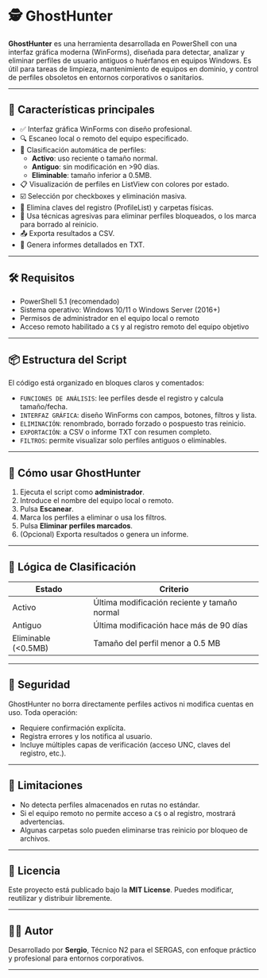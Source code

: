 # 🕵️ GhostHunter

**GhostHunter** es una herramienta desarrollada en PowerShell con una interfaz gráfica moderna (WinForms), diseñada para detectar, analizar y eliminar perfiles de usuario antiguos o huérfanos en equipos Windows. Es útil para tareas de limpieza, mantenimiento de equipos en dominio, y control de perfiles obsoletos en entornos corporativos o sanitarios.

---

## 🚀 Características principales

- ✅ Interfaz gráfica WinForms con diseño profesional.
- 🔍 Escaneo local o remoto del equipo especificado.
- 🧠 Clasificación automática de perfiles:
  - **Activo**: uso reciente o tamaño normal.
  - **Antiguo**: sin modificación en >90 días.
  - **Eliminable**: tamaño inferior a 0.5MB.
- 📋 Visualización de perfiles en ListView con colores por estado.
- ☑️ Selección por checkboxes y eliminación masiva.
- 🔐 Elimina claves del registro (ProfileList) y carpetas físicas.
- 🧹 Usa técnicas agresivas para eliminar perfiles bloqueados, o los marca para borrado al reinicio.
- 📤 Exporta resultados a CSV.
- 📝 Genera informes detallados en TXT.

---

## 🛠️ Requisitos

- PowerShell 5.1 (recomendado)
- Sistema operativo: Windows 10/11 o Windows Server (2016+)
- Permisos de administrador en el equipo local o remoto
- Acceso remoto habilitado a `C$` y al registro remoto del equipo objetivo

---

## 📦 Estructura del Script

El código está organizado en bloques claros y comentados:

- `FUNCIONES DE ANÁLISIS`: lee perfiles desde el registro y calcula tamaño/fecha.
- `INTERFAZ GRÁFICA`: diseño WinForms con campos, botones, filtros y lista.
- `ELIMINACIÓN`: renombrado, borrado forzado o pospuesto tras reinicio.
- `EXPORTACIÓN`: a CSV o informe TXT con resumen completo.
- `FILTROS`: permite visualizar solo perfiles antiguos o eliminables.

---

## 🧪 Cómo usar GhostHunter

1. Ejecuta el script como **administrador**.
2. Introduce el nombre del equipo local o remoto.
3. Pulsa **Escanear**.
4. Marca los perfiles a eliminar o usa los filtros.
5. Pulsa **Eliminar perfiles marcados**.
6. (Opcional) Exporta resultados o genera un informe.

---

## 🧠 Lógica de Clasificación

| Estado                | Criterio                                              |
|-----------------------|--------------------------------------------------------|
| Activo                | Última modificación reciente y tamaño normal           |
| Antiguo               | Última modificación hace más de 90 días                |
| Eliminable (<0.5MB)   | Tamaño del perfil menor a 0.5 MB                       |

---

## 🔐 Seguridad

GhostHunter no borra directamente perfiles activos ni modifica cuentas en uso. Toda operación:
- Requiere confirmación explícita.
- Registra errores y los notifica al usuario.
- Incluye múltiples capas de verificación (acceso UNC, claves del registro, etc.).

---

## 🧩 Limitaciones

- No detecta perfiles almacenados en rutas no estándar.
- Si el equipo remoto no permite acceso a `C$` o al registro, mostrará advertencias.
- Algunas carpetas solo pueden eliminarse tras reinicio por bloqueo de archivos.

---

## 📘 Licencia

Este proyecto está publicado bajo la **MIT License**. Puedes modificar, reutilizar y distribuir libremente.

---

## 🙋‍♂️ Autor

Desarrollado por **Sergio**, Técnico N2 para el SERGAS, con enfoque práctico y profesional para entornos corporativos.

---
